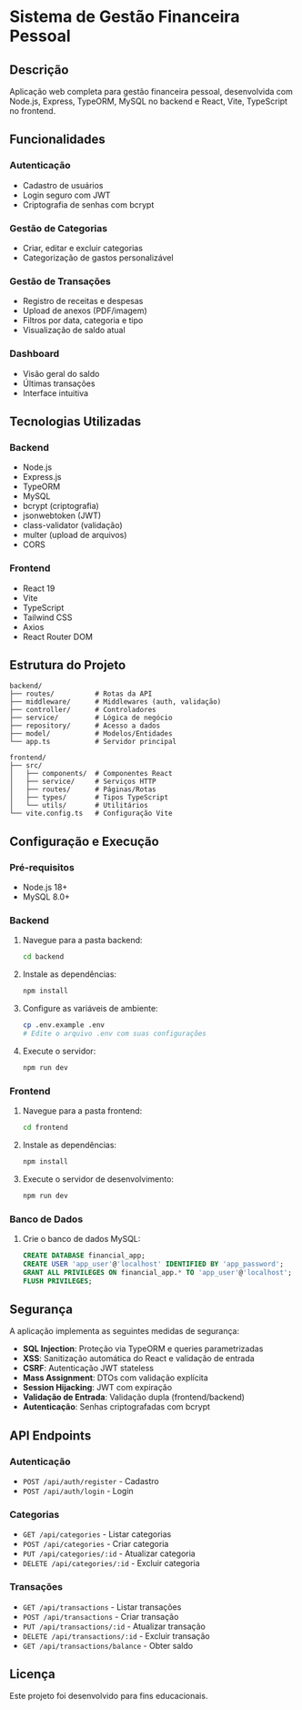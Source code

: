 # Sistema de Gestão Financeira Pessoal

## Descrição
Aplicação web completa para gestão financeira pessoal, desenvolvida com Node.js, Express, TypeORM, MySQL no backend e React, Vite, TypeScript no frontend.

## Funcionalidades

### Autenticação
- Cadastro de usuários
- Login seguro com JWT
- Criptografia de senhas com bcrypt

### Gestão de Categorias
- Criar, editar e excluir categorias
- Categorização de gastos personalizável

### Gestão de Transações
- Registro de receitas e despesas
- Upload de anexos (PDF/imagem)
- Filtros por data, categoria e tipo
- Visualização de saldo atual

### Dashboard
- Visão geral do saldo
- Últimas transações
- Interface intuitiva

## Tecnologias Utilizadas

### Backend
- Node.js
- Express.js
- TypeORM
- MySQL
- bcrypt (criptografia)
- jsonwebtoken (JWT)
- class-validator (validação)
- multer (upload de arquivos)
- CORS

### Frontend
- React 19
- Vite
- TypeScript
- Tailwind CSS
- Axios
- React Router DOM

## Estrutura do Projeto

```
backend/
├── routes/          # Rotas da API
├── middleware/      # Middlewares (auth, validação)
├── controller/      # Controladores
├── service/         # Lógica de negócio
├── repository/      # Acesso a dados
├── model/           # Modelos/Entidades
└── app.ts           # Servidor principal

frontend/
├── src/
│   ├── components/  # Componentes React
│   ├── service/     # Serviços HTTP
│   ├── routes/      # Páginas/Rotas
│   ├── types/       # Tipos TypeScript
│   └── utils/       # Utilitários
└── vite.config.ts   # Configuração Vite
```

## Configuração e Execução

### Pré-requisitos
- Node.js 18+
- MySQL 8.0+

### Backend
1. Navegue para a pasta backend:
   ```bash
   cd backend
   ```

2. Instale as dependências:
   ```bash
   npm install
   ```

3. Configure as variáveis de ambiente:
   ```bash
   cp .env.example .env
   # Edite o arquivo .env com suas configurações
   ```

4. Execute o servidor:
   ```bash
   npm run dev
   ```

### Frontend
1. Navegue para a pasta frontend:
   ```bash
   cd frontend
   ```

2. Instale as dependências:
   ```bash
   npm install
   ```

3. Execute o servidor de desenvolvimento:
   ```bash
   npm run dev
   ```

### Banco de Dados
1. Crie o banco de dados MySQL:
   ```sql
   CREATE DATABASE financial_app;
   CREATE USER 'app_user'@'localhost' IDENTIFIED BY 'app_password';
   GRANT ALL PRIVILEGES ON financial_app.* TO 'app_user'@'localhost';
   FLUSH PRIVILEGES;
   ```

## Segurança

A aplicação implementa as seguintes medidas de segurança:

- **SQL Injection**: Proteção via TypeORM e queries parametrizadas
- **XSS**: Sanitização automática do React e validação de entrada
- **CSRF**: Autenticação JWT stateless
- **Mass Assignment**: DTOs com validação explícita
- **Session Hijacking**: JWT com expiração
- **Validação de Entrada**: Validação dupla (frontend/backend)
- **Autenticação**: Senhas criptografadas com bcrypt

## API Endpoints

### Autenticação
- `POST /api/auth/register` - Cadastro
- `POST /api/auth/login` - Login

### Categorias
- `GET /api/categories` - Listar categorias
- `POST /api/categories` - Criar categoria
- `PUT /api/categories/:id` - Atualizar categoria
- `DELETE /api/categories/:id` - Excluir categoria

### Transações
- `GET /api/transactions` - Listar transações
- `POST /api/transactions` - Criar transação
- `PUT /api/transactions/:id` - Atualizar transação
- `DELETE /api/transactions/:id` - Excluir transação
- `GET /api/transactions/balance` - Obter saldo

## Licença
Este projeto foi desenvolvido para fins educacionais.

